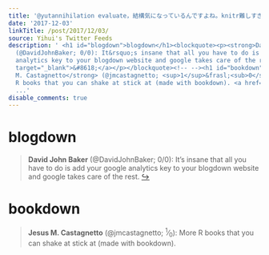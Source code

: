 ```yaml
---
title: '@yutannihilation evaluate，結構気になっているんですよね。knitr難しすぎる…'
date: '2017-12-03'
linkTitle: /post/2017/12/03/
source: Yihui's Twitter Feeds
description: ' <h1 id="blogdown">blogdown</h1><blockquote><p><strong>David John Baker</strong>
  (@DavidJohnBaker; 0/0): It&rsquo;s insane that all you have to do is add your google
  analytics key to your blogdown website and google takes care of the rest. <a href="https://twitter.com/xieyihui/status/937077489637249024"
  target="_blank">&#8618;</a></p></blockquote><!-- --><h1 id="bookdown">bookdown</h1><blockquote><p><strong>Jesus
  M. Castagnetto</strong> (@jmcastagnetto; <sup>1</sup>&frasl;<sub>0</sub>): More
  R books that you can shake at stick at (made with bookdown). <a href="https://t.co/TqsLDrxUNV"
  ...'
disable_comments: true
---
```

 <h1 id="blogdown">blogdown</h1><blockquote><p><strong>David John Baker</strong> (@DavidJohnBaker; 0/0): It&rsquo;s insane that all you have to do is add your google analytics key to your blogdown website and google takes care of the rest. <a href="https://twitter.com/xieyihui/status/937077489637249024" target="_blank">&#8618;</a></p></blockquote><!-- --><h1 id="bookdown">bookdown</h1><blockquote><p><strong>Jesus M. Castagnetto</strong> (@jmcastagnetto; <sup>1</sup>&frasl;<sub>0</sub>): More R books that you can shake at stick at (made with bookdown). <a href="https://t.co/TqsLDrxUNV" ...